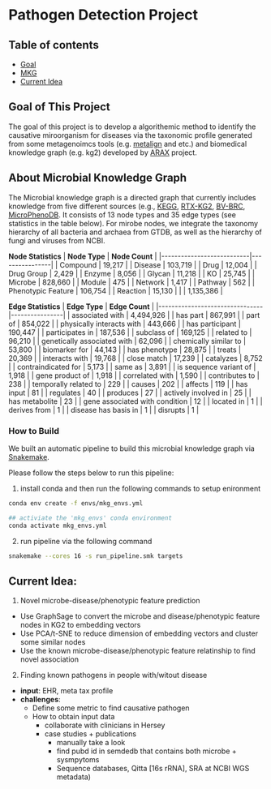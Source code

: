 # Pathogen Detection Project

## Table of contents

- [Goal](#goal-of-this-project)
- [MKG](#about-microbial-knowledge-graph)
- [Current Idea](#current-idea)

## Goal of This Project
The goal of this project is to develop a algorithemic method to identify the causative miroorganism for diseases via the taxonomic profile generated from some metagenoimcs tools (e.g. [metalign](https://github.com/nlapier2/Metalign) and etc.) and biomedical knowledge graph (e.g. kg2) developed by [ARAX](https://github.com/RTXteam/RTX) project.  

## About Microbial Knowledge Graph
The Microbial knowledge graph is a directed graph that currently includes knowledge from five different sources (e.g., [KEGG](https://www.genome.jp/kegg/), [RTX-KG2](https://github.com/RTXteam/RTX-KG2), [BV-BRC](https://www.bv-brc.org/), [MicroPhenoDB](http://lilab2.sysu.edu.cn/microphenodb/#/home). It consists of 13 node types and 35 edge types (see statistics in the table below). For mirobe nodes, we integrate the taxonomy hierarchy of all bacteria and archaea from GTDB, as well as the hierarchy of fungi and viruses from NCBI. 

__Node Statistics__
| **Node Type**             | **Node Count** |
|---------------------------|----------------|
|          Compound         |      19,217    |
|           Disease         |     103,719    |
|            Drug           |      12,004    |
|         Drug Group        |      2,429     |
|           Enzyme          |      8,056     |
|           Glycan          |      11,218    |
|             KO            |      25,745    |
|           Microbe         |     828,660    |
|           Module          |       475      |
|           Network         |      1,417     |
|           Pathway         |       562      |
|     Phenotypic Feature    |     106,754    |
|          Reaction         |      15,130    |
|                           | 1,135,386      |


__Edge Statistics__
| **Edge Type**                  | **Edge Count** |
|--------------------------------|----------------|
| associated with                |      4,494,926 |
| has part                       |       867,991  |
| part of                        |       854,022  |
| physically interacts with      |       443,666  |
| has participant                |       190,447  |
| participates in                |     187,536    |
| subclass of                    |       169,125  |
| related to                     | 96,210         |
| genetically associated with    | 62,096         |
| chemically similar to          | 53,800         |
| biomarker for                  | 44,143         |
| has phenotype                  | 28,875         |
| treats                         | 20,369         |
| interacts with                 | 19,768         |
| close match                    | 17,239         |
| catalyzes                      | 8,752          |
| contraindicated for            | 5,173          |
| same as                        | 3,891          |
| is sequence variant of         | 1,918          |
| gene product of                | 1,918          |
| correlated with                | 1,590          |
| contributes to                 | 238            |
| temporally related to          | 229            |
| causes                         | 202            |
| affects                        | 119            |
| has input                      | 81             |
| regulates                      | 40             |
| produces                       | 27             |
| actively involved in           | 25             |
| has metabolite                 | 23             |
| gene associated with condition | 12             |
| located in                     | 1              |
| derives from                   | 1              |
| disease has basis in           | 1              |
| disrupts                       | 1              |


### How to Build
We built an automatic pipeline to build this microbial knowledge graph via [Snakemake](https://snakemake.readthedocs.io/en/stable).

Please follow the steps below to run this pipeline:

1. install conda and then run the following commands to setup enironment
```bash
conda env create -f envs/mkg_envs.yml

## activiate the 'mkg_envs' conda environment
conda activate mkg_envs.yml
```

2. run pipeline via the following command
```bash
snakemake --cores 16 -s run_pipeline.smk targets
``` 


## Current Idea:
1. Novel microbe-disease/phenotypic feature prediction
  * Use GraphSage to convert the microbe and disease/phenotypic feature nodes in KG2 to embedding vectors
  * Use PCA/t-SNE to reduce dimension of embedding vectors and cluster some similar nodes
  * Use the known microbe-disease/phenotypic feature relatinship to find novel association

2. Finding known pathogens in people with/witout disease
* __input__: EHR, meta tax profile
* __challenges__:
  * Define some metric to find causative pathogen
  * How to obtain input data
    * collaborate with clinicians in Hersey 
    * case studies + publications 
      * manually take a look
      * find pubd id in semdedb that contains both microbe + sysmpytoms 
      * Sequence databases, Qitta [16s rRNA], SRA at NCBI WGS metadata)
